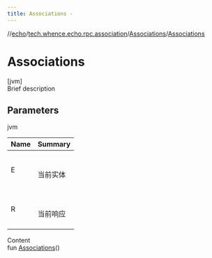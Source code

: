 ```yaml
---
title: Associations -
---
```

//[echo](../../index.md)/[tech.whence.echo.rpc.association](../index.md)/[Associations](index.md)/[Associations](-associations.md)



# Associations  
[jvm]  
Brief description  


## Parameters  
  
jvm  
  
|  Name|  Summary| 
|---|---|
| E| <br><br>当前实体<br><br>
| R| <br><br>当前响应<br><br>
  
  
Content  
fun [Associations](-associations.md)()  



